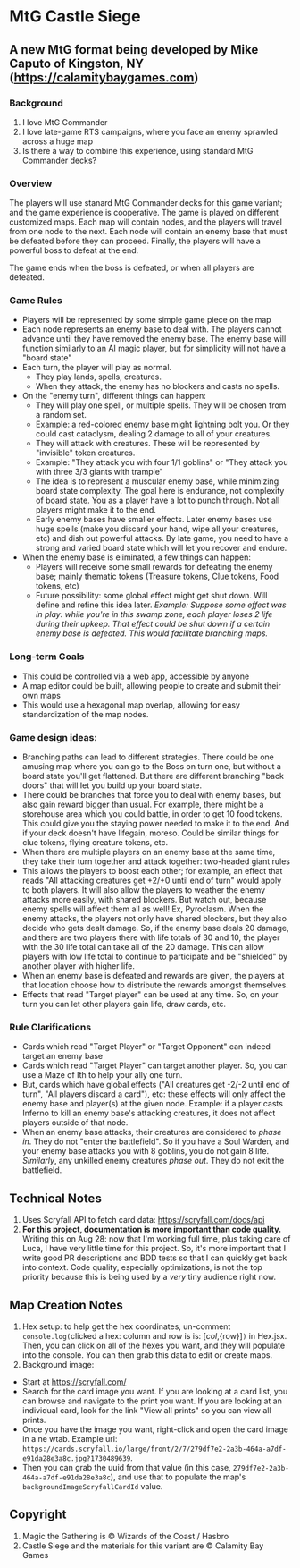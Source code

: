 # MtG Castle Siege

## A new MtG format being developed by Mike Caputo of Kingston, NY (https://calamitybaygames.com)

### Background

1. I love MtG Commander
2. I love late-game RTS campaigns, where you face an enemy sprawled across a huge map
3. Is there a way to combine this experience, using standard MtG Commander decks?

### Overview

The players will use stanard MtG Commander decks for this game variant; and the game experience is cooperative. The game is played on different customized maps. Each map will contain nodes, and the players will travel from one node to the next. Each node will contain an enemy base that must be defeated before they can proceed. Finally, the players will have a powerful boss to defeat at the end.

The game ends when the boss is defeated, or when all players are defeated.

### Game Rules
- Players will be represented by some simple game piece on the map
- Each node represents an enemy base to deal with. The players cannot advance until they have removed the enemy base. The enemy base will function similarly to an AI magic player, but for simplicity will not have a "board state"
- Each turn, the player will play as normal.
  - They play lands, spells, creatures.
  - When they attack, the enemy has no blockers and casts no spells.
- On the "enemy turn", different things can happen:
  - They will play one spell, or multiple spells. They will be chosen from a random set.
  - Example: a red-colored enemy base might lightning bolt you. Or they could cast cataclysm, dealing 2 damage to all of your creatures.
  - They will attack with creatures. These will be represented by "invisible" token creatures.
  - Example: "They attack you with four 1/1 goblins" or "They attack you with three 3/3 giants with trample"
  - The idea is to represent a muscular enemy base, while minimizing board state complexity. The goal here is endurance, not complexity of board state. You as a player have a lot to punch through. Not all players might make it to the end.
  - Early enemy bases have smaller effects. Later enemy bases use huge spells (make you discard your hand, wipe all your creatures, etc) and dish out powerful attacks. By late game, you need to have a strong and varied board state which will let you recover and endure.
- When the enemy base is eliminated, a few things can happen:
  - Players will receive some small rewards for defeating the enemy base; mainly thematic tokens (Treasure tokens, Clue tokens, Food tokens, etc)
  - Future possibility: some global effect might get shut down. Will define and refine this idea later. _Example: Suppose some effect was in play: while you're in this swamp zone, each player loses 2 life during their upkeep. That effect could be shut down if a certain enemy base is defeated. This would facilitate branching maps._

### Long-term Goals
- This could be controlled via a web app, accessible by anyone
- A map editor could be built, allowing people to create and submit their own maps
- This would use a hexagonal map overlap, allowing for easy standardization of the map nodes.

### Game design ideas:
- Branching paths can lead to different strategies. There could be one amusing map where you can go to the Boss on turn one, but without a board state you'll get flattened. But there are different branching "back doors" that will let you build up your board state.
- There could be branches that force you to deal with enemy bases, but also gain reward bigger than usual. For example, there might be a storehouse area which you could battle, in order to get 10 food tokens. This could give you the staying power needed to make it to the end. And if your deck doesn't have lifegain, moreso. Could be similar things for clue tokens, flying creature tokens, etc.
- When there are multiple players on an enemy base at the same time, they take their turn together and attack together: two-headed giant rules
- This allows the players to boost each other; for example, an effect that reads "All attacking creatures get +2/+0 until end of turn" would apply to both players. It will also allow the players to weather the enemy attacks more easily, with shared blockers. But watch out, because enemy spells will affect them all as well! Ex, Pyroclasm.
When the enemy attacks, the players not only have shared blockers, but they also decide who gets dealt damage. So, if the enemy base deals 20 damage, and there are two players there with life totals of 30 and 10, the player with the 30 life total can take all of the 20 damage. This can allow players with low life total to continue to participate and be "shielded" by another player with higher life.
- When an enemy base is defeated and rewards are given, the players at that location choose how to distribute the rewards amongst themselves.
- Effects that read "Target player" can be used at any time. So, on your turn you can let other players gain life, draw cards, etc.

### Rule Clarifications
- Cards which read "Target Player" or "Target Opponent" can indeed target an enemy base
- Cards which read "Target Player" can target another player. So, you can use a Maze of Ith to help your ally one turn.
- But, cards which have global effects ("All creatures get -2/-2 until end of turn", "All players discard a card"), etc: these effects will only affect the enemy base and player(s) at the given node. Example: if a player casts Inferno to kill an enemy base's attacking creatures, it does not affect players outside of that node.
- When an enemy base attacks, their creatures are considered to _phase in_. They do not "enter the battlefield". So if you have a Soul Warden, and your enemy base attacks you with 8 goblins, you do not gain 8 life. _Similarly_, any unkilled enemy creatures _phase out_. They do not exit the battlefield.

## Technical Notes

1. Uses Scryfall API to fetch card data: https://scryfall.com/docs/api
2. **For this project, documentation is more important than code quality.** Writing this on Aug 28: now that I'm working full time, plus taking care of Luca, I have very little time for this project. So, it's more important that I write good PR descriptions and BDD tests so that I can quickly get back into context. Code quality, especially optimizations, is not the top priority because this is being used by a _very_ tiny audience right now.

## Map Creation Notes

1. Hex setup: to help get the hex coordinates, un-comment `console.log(`clicked a hex: column and row is  is: [${col},${row}]`)` in Hex.jsx. Then, you can click on all of the hexes you want, and they will populate into the console. You can then grab this data to edit or create maps.
2. Background image:
  - Start at https://scryfall.com/
  - Search for the card image you want. If you are looking at a card list, you can browse and navigate to the print you want. If you are looking at an individual card, look for the link "View all prints" so you can view all prints.
  - Once you have the image you want, right-click and open the card image in a ne wtab. Example url: `https://cards.scryfall.io/large/front/2/7/279df7e2-2a3b-464a-a7df-e91da28e3a8c.jpg?1730489639`.
  - Then you can grab the uuid from that value (in this case, `279df7e2-2a3b-464a-a7df-e91da28e3a8c`), and use that to populate the map's `backgroundImageScryfallCardId` value.

## Copyright

1. Magic the Gathering is &copy; Wizards of the Coast / Hasbro
2. Castle Siege and the materials for this variant are &copy; Calamity Bay Games
